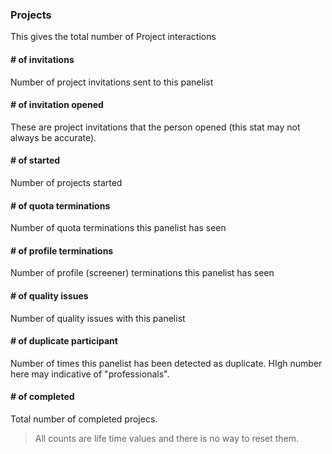 
### Projects

This gives the total number of Project interactions

#### # of invitations ####
Number of project invitations sent to this panelist
#### # of invitation opened ####
These are project invitations that the person opened (this stat may not always be accurate).
#### # of started ####
Number of projects started
#### # of quota terminations #### 
Number of quota terminations this panelist has seen
#### # of profile terminations ####
Number of profile (screener) terminations this panelist has seen
#### # of quality issues #### 
Number of quality issues with this panelist
#### # of duplicate participant ####
Number of times this panelist has been detected as duplicate. HIgh number here may indicative of "professionals".
#### # of completed #### 
Total number of completed projecs.

> All counts are life time values and there is no way to reset them.
